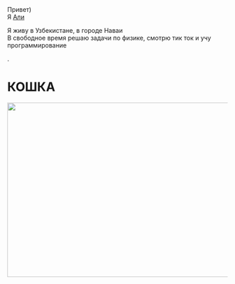 <html>
	<head>
		<meta charset="UTF-8">
	</head>
	<body>
		Привет)<br>
		Я <a href="https://t.me/myupi1717">Али</a><br>
		<p>Я живу в Узбекистане, в городе Наваи<br>
		В свободное время решаю задачи по физике, смотрю  тик ток и учу программирование</p>.
		<h1>КОШКА</h1>
		<img src="https://cdnn21.img.ria.ru/images/07e4/0c/0a/1588644193_0:321:3071:2048_1920x0_80_0_0_fee132516d8e1dc34b87ff087c071453.jpg" width="600px" height="400px">
	</body>
</html>
